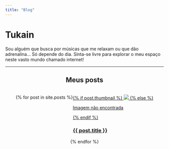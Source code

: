 ```yaml
---
title: "Blog"
---
```

# Tukain
Sou alguém que busca por músicas que me relaxam ou que dão adrenalina… Só depende do dia.
Sinta-se livre para explorar o meu espaço neste vasto mundo chamado internet!

---

<center>
<h2>Meus posts</h2>
<br>
</center>

<div class="cards" style="
    display: flex;
    flex-wrap: wrap;
    justify-content: center;
">
{% for post in site.posts %}
  <a href="{{ post.url }}">
    <div class="card">
      <div class="card_image">
        {% if post.thumbnail %}
          <img src="/assets/img/thumbnails/{{post.thumbnail}}">
          {% else %}
          <p>Imagem não encontrada</p>
        {% endif %}
      </div>
      <div class="card_title">
        <h3>{{ post.title }}</h3>
      </div>
    </div>
  </a>
{% endfor %}
</div>
